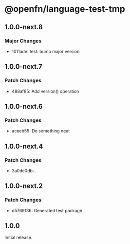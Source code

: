 # @openfn/language-test-tmp

## 1.0.0-next.8

### Major Changes

- 1011ade: test: bump major version

## 1.0.0-next.7

### Patch Changes

- 488af85: Add version() operation

## 1.0.0-next.6

### Patch Changes

- aceeb55: Do something neat

## 1.0.0-next.4

### Patch Changes

- 3a0de0db: .

## 1.0.0-next.2

### Patch Changes

- d5769f36: Generated test package

## 1.0.0

Initial release.
